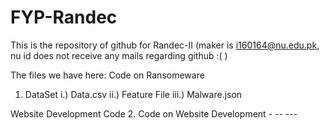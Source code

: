# FYP-Randec
This is the repository of github for Randec-II (maker is i160164@nu.edu.pk, nu id does not receive any mails regarding github :( )

The files we have here:
   Code on Ransomeware 
   1. DataSet
      i.) Data.csv
      ii.) Feature File
      iii.) Malware.json
   
   Website Development Code
   2. Code on Website Development
      -
      --
      ---
   
